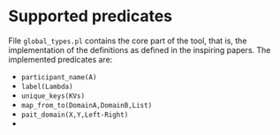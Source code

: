 # Supported predicates
File ```global_types.pl``` contains the core part of the tool, that is, the implementation of the definitions as defined in the inspiring papers.
The implemented predicates are:

* ```participant_name(A)```
* ```label(Lambda)```
* ```unique_keys(KVs)```
* ```map_from_to(DomainA,DomainB,List)```
* ```pait_domain(X,Y,Left-Right)```
* 
